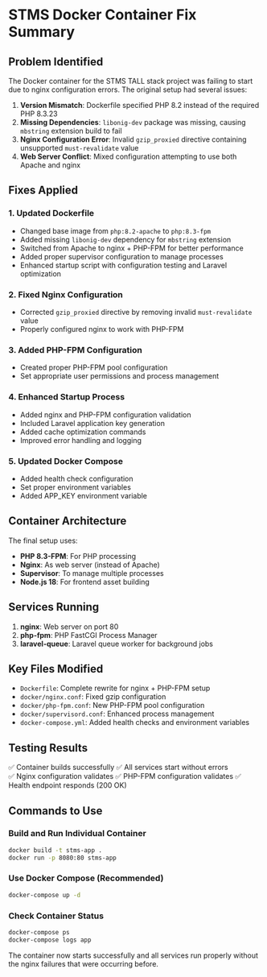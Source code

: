 # STMS Docker Container Fix Summary

## Problem Identified
The Docker container for the STMS TALL stack project was failing to start due to nginx configuration errors. The original setup had several issues:

1. **Version Mismatch**: Dockerfile specified PHP 8.2 instead of the required PHP 8.3.23
2. **Missing Dependencies**: `libonig-dev` package was missing, causing `mbstring` extension build to fail
3. **Nginx Configuration Error**: Invalid `gzip_proxied` directive containing unsupported `must-revalidate` value
4. **Web Server Conflict**: Mixed configuration attempting to use both Apache and nginx

## Fixes Applied

### 1. Updated Dockerfile
- Changed base image from `php:8.2-apache` to `php:8.3-fpm`
- Added missing `libonig-dev` dependency for `mbstring` extension
- Switched from Apache to nginx + PHP-FPM for better performance
- Added proper supervisor configuration to manage processes
- Enhanced startup script with configuration testing and Laravel optimization

### 2. Fixed Nginx Configuration
- Corrected `gzip_proxied` directive by removing invalid `must-revalidate` value
- Properly configured nginx to work with PHP-FPM

### 3. Added PHP-FPM Configuration
- Created proper PHP-FPM pool configuration
- Set appropriate user permissions and process management

### 4. Enhanced Startup Process
- Added nginx and PHP-FPM configuration validation
- Included Laravel application key generation
- Added cache optimization commands
- Improved error handling and logging

### 5. Updated Docker Compose
- Added health check configuration
- Set proper environment variables
- Added APP_KEY environment variable

## Container Architecture
The final setup uses:
- **PHP 8.3-FPM**: For PHP processing
- **Nginx**: As web server (instead of Apache)
- **Supervisor**: To manage multiple processes
- **Node.js 18**: For frontend asset building

## Services Running
1. **nginx**: Web server on port 80
2. **php-fpm**: PHP FastCGI Process Manager
3. **laravel-queue**: Laravel queue worker for background jobs

## Key Files Modified
- `Dockerfile`: Complete rewrite for nginx + PHP-FPM setup
- `docker/nginx.conf`: Fixed gzip configuration
- `docker/php-fpm.conf`: New PHP-FPM pool configuration  
- `docker/supervisord.conf`: Enhanced process management
- `docker-compose.yml`: Added health checks and environment variables

## Testing Results
✅ Container builds successfully
✅ All services start without errors  
✅ Nginx configuration validates
✅ PHP-FPM configuration validates
✅ Health endpoint responds (200 OK)

## Commands to Use

### Build and Run Individual Container
```bash
docker build -t stms-app .
docker run -p 8080:80 stms-app
```

### Use Docker Compose (Recommended)
```bash
docker-compose up -d
```

### Check Container Status
```bash
docker-compose ps
docker-compose logs app
```

The container now starts successfully and all services run properly without the nginx failures that were occurring before.
